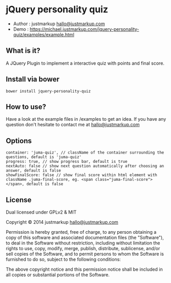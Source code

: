 jQuery personality quiz
================================

* Author    : justmarkup hallo@justmarkup.com
* Demo      : https://michael.justmarkup.com/jquery-personality-quiz/examples/example.html

What is it?
------------
A JQuery Plugin to implement a interactive quiz with points and final score.

Install via bower
------------
```
bower install jquery-personality-quiz
```

How to use?
------------
Have a look at the example files in /examples to get an idea. If you have any question don't hesitate to contact me at hallo@justmarkup.com

Options
------------
```
container: 'juma-quiz', // className of the container surrounding the questions, default is 'juma-quiz'
progress: true, // show progress bar, default is true
nextAuto: false // show next question automatically after choosing an answer, default is false
showFinalScore: false // show final score within html element with className .juma-final-score, eg. <span class="juma-final-score"></span>, default is false
```

License
------------

Dual licensed under GPLv2 & MIT

Copyright © 2014 justmarkup hallo@justmarkup.com

Permission is hereby granted, free of charge, to any person obtaining a copy of 
this software and associated documentation files (the "Software"), to deal in 
the Software without restriction, including without limitation the rights to use, 
copy, modify, merge, publish, distribute, sublicense, and/or sell copies of the 
Software, and to permit persons to whom the Software is furnished to do so, 
subject to the following conditions:

The above copyright notice and this permission notice shall be included in all 
copies or substantial portions of the Software.
